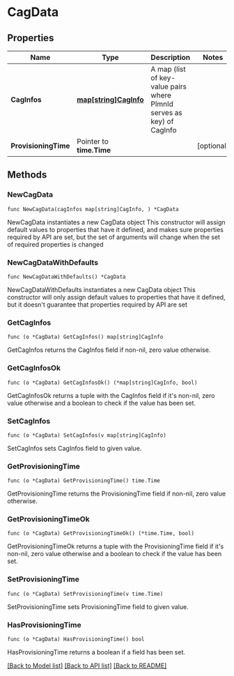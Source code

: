 # CagData

## Properties

Name | Type | Description | Notes
------------ | ------------- | ------------- | -------------
**CagInfos** | [**map[string]CagInfo**](CagInfo.md) | A map (list of key-value pairs where PlmnId serves as key) of CagInfo | 
**ProvisioningTime** | Pointer to **time.Time** |  | [optional] 

## Methods

### NewCagData

`func NewCagData(cagInfos map[string]CagInfo, ) *CagData`

NewCagData instantiates a new CagData object
This constructor will assign default values to properties that have it defined,
and makes sure properties required by API are set, but the set of arguments
will change when the set of required properties is changed

### NewCagDataWithDefaults

`func NewCagDataWithDefaults() *CagData`

NewCagDataWithDefaults instantiates a new CagData object
This constructor will only assign default values to properties that have it defined,
but it doesn't guarantee that properties required by API are set

### GetCagInfos

`func (o *CagData) GetCagInfos() map[string]CagInfo`

GetCagInfos returns the CagInfos field if non-nil, zero value otherwise.

### GetCagInfosOk

`func (o *CagData) GetCagInfosOk() (*map[string]CagInfo, bool)`

GetCagInfosOk returns a tuple with the CagInfos field if it's non-nil, zero value otherwise
and a boolean to check if the value has been set.

### SetCagInfos

`func (o *CagData) SetCagInfos(v map[string]CagInfo)`

SetCagInfos sets CagInfos field to given value.


### GetProvisioningTime

`func (o *CagData) GetProvisioningTime() time.Time`

GetProvisioningTime returns the ProvisioningTime field if non-nil, zero value otherwise.

### GetProvisioningTimeOk

`func (o *CagData) GetProvisioningTimeOk() (*time.Time, bool)`

GetProvisioningTimeOk returns a tuple with the ProvisioningTime field if it's non-nil, zero value otherwise
and a boolean to check if the value has been set.

### SetProvisioningTime

`func (o *CagData) SetProvisioningTime(v time.Time)`

SetProvisioningTime sets ProvisioningTime field to given value.

### HasProvisioningTime

`func (o *CagData) HasProvisioningTime() bool`

HasProvisioningTime returns a boolean if a field has been set.


[[Back to Model list]](../README.md#documentation-for-models) [[Back to API list]](../README.md#documentation-for-api-endpoints) [[Back to README]](../README.md)


